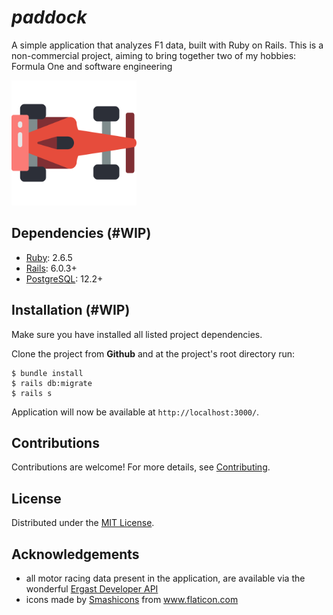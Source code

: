 # *paddock*

A simple application that analyzes F1 data, built with Ruby on Rails. This is a non-commercial project, aiming to bring together two of my hobbies: Formula One and software engineering

<p align="left"><img src="public/images/car.png" alt="F1-car" height="200px"></p>


## Dependencies (#WIP)

- [Ruby](https://www.ruby-lang.org/en/downloads/): 2.6.5
- [Rails](https://rubyonrails.org/): 6.0.3+
- [PostgreSQL](https://www.postgresql.org/): 12.2+

## Installation (#WIP)

Make sure you have installed all listed project dependencies. 

Clone the project from **Github** and at the project's root directory run:

```shell
$ bundle install
$ rails db:migrate
$ rails s
```
Application will now be available at `http://localhost:3000/`.

## Contributions

Contributions are welcome! For more details, see [Contributing](CONTRIBUTING.md).

## License

Distributed under the [MIT License](LICENSE).

## Acknowledgements

- all motor racing data present in the application, are available via the wonderful [Ergast Developer API](http://ergast.com/mrd/)
- icons made by <a href="https://www.flaticon.com/authors/smashicons" title="Smashicons">Smashicons</a> from <a href="https://www.flaticon.com/" title="Flaticon"> www.flaticon.com</a>
